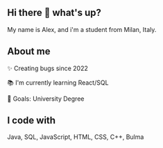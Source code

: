 ## Hi there 👋 what's up?

My name is Alex, and i'm a student from Milan, Italy.

## About me

✨ Creating bugs since 2022

📚 I'm currently learning React/SQL  

🎯 Goals: University Degree

## I code with

Java, SQL, JavaScript, HTML, CSS, C++, Bulma
